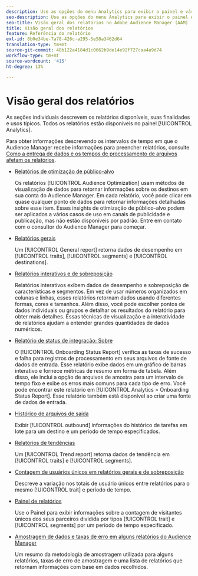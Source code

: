```yaml
---
description: Use as opções do menu Analytics para exibir o painel e vários relatórios.
seo-description: Use as opções do menu Analytics para exibir o painel e vários relatórios no Adobe Audience Manager (AAM).
seo-title: Visão geral dos relatórios no Adobe Audience Manager (AAM)
title: Visão geral dos relatórios
feature: Referência do relatório
exl-id: 8b0e34be-7a78-426c-a295-5e58a3462d64
translation-type: tm+mt
source-git-commit: 48b122a4184d1c0662b9de14e92f727caa4a9d74
workflow-type: tm+mt
source-wordcount: '415'
ht-degree: 13%

---
```


# Visão geral dos relatórios

As seções individuais descrevem os relatórios disponíveis, suas finalidades e usos típicos. Todos os relatórios estão disponíveis no painel [!UICONTROL Analytics].

Para obter informações descrevendo os intervalos de tempo em que o Audience Manager recebe informações para preencher relatórios, consulte [Como a entrega de dados e os tempos de processamento de arquivos afetam os relatórios](/help/using/reference/reporting-file-transfer-timeframe.md).

* [Relatórios de otimização de público-alvo](/help/using/reporting/audience-optimization-reports/audience-optimization-reports.md)

   Os relatórios [!UICONTROL Audience Optimization] usam métodos de visualização de dados para retornar informações sobre os destinos em sua conta do Audience Manager. Em cada relatório, você pode clicar em quase qualquer ponto de dados para retornar informações detalhadas sobre esse item. Esses insights de otimização de público-alvo podem ser aplicados a vários casos de uso em canais de publicidade e publicação, mas não estão disponíveis por padrão. Entre em contato com o consultor do Audience Manager para começar.

* [Relatórios gerais](/help/using/reporting/general-reports.md)

   Um [!UICONTROL General report] retorna dados de desempenho em [!UICONTROL traits], [!UICONTROL segments] e [!UICONTROL destinations].

* [Relatórios interativos e de sobreposição](/help/using/reporting/dynamic-reports/dynamic-reports.md)

   Relatórios interativos exibem dados de desempenho e sobreposição de características e segmentos. Em vez de usar números organizados em colunas e linhas, esses relatórios retornam dados usando diferentes formas, cores e tamanhos. Além disso, você pode escolher pontos de dados individuais ou grupos e detalhar os resultados do relatório para obter mais detalhes. Essas técnicas de visualização e a interatividade de relatórios ajudam a entender grandes quantidades de dados numéricos.

* [Relatório de status de integração: Sobre](/help/using/reporting/onboarding-status-report.md)

   O [!UICONTROL Onboarding Status Report] verifica as taxas de sucesso e falha para registros de processamento em seus arquivos de fonte de dados de entrada. Esse relatório exibe dados em um gráfico de barras interativo e fornece métricas de resumo em forma de tabela. Além disso, ele inclui a opção de arquivos de amostra para um intervalo de tempo fixo e exibe os erros mais comuns para cada tipo de erro. Você pode encontrar este relatório em [!UICONTROL Analytics > Onboarding Status Report]. Esse relatório também está disponível ao criar uma fonte de dados de entrada.

* [Histórico de arquivos de saída](/help/using/reporting/outbound-history-report.md)

   Exibir [!UICONTROL outbound] informações do histórico de tarefas em lote para um destino e um período de tempo especificados.

* [Relatórios de tendências](/help/using/reporting/trend-reports.md)

   Um [!UICONTROL Trend report] retorna dados de tendência em [!UICONTROL traits] e [!UICONTROL segments].

* [Contagem de usuários únicos em relatórios gerais e de sobreposição](/help/using/reporting/unique-user-counts.md)

   Descreve a variação nos totais de usuário únicos entre relatórios para o mesmo [!UICONTROL trait] e período de tempo.

* [Painel de relatórios](/help/using/reporting/trend-reports.md)

   Use o Painel para exibir informações sobre a contagem de visitantes únicos dos seus parceiros dividida por tipos [!UICONTROL trait] e [!UICONTROL segments] por um período de tempo especificado.

* [Amostragem de dados e taxas de erro em alguns relatórios do Audience Manager](/help/using/reporting/report-sampling.md)

   Um resumo da metodologia de amostragem utilizada para alguns relatórios, taxas de erro de amostragem e uma lista de relatórios que retornam informações com base em dados recolhidos.
